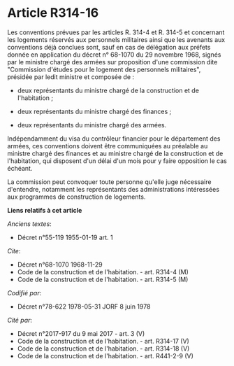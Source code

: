 # Article R314-16

Les conventions prévues par les articles R. 314-4 et R. 314-5 et concernant les logements réservés aux personnels militaires
ainsi que les avenants aux conventions déjà conclues sont, sauf en cas de délégation aux préfets donnée en application du
décret n° 68-1070 du 29 novembre 1968, signés par le ministre chargé des armées sur proposition d'une commission dite
"Commission d'études pour le logement des personnels militaires", présidée par ledit ministre et composée de :

- deux représentants du ministre chargé de la construction et de l'habitation ;

- deux représentants du ministre chargé des finances ;

- deux représentants du ministre chargé des armées.

Indépendamment du visa du contrôleur financier pour le département des armées, ces conventions doivent être communiquées au
préalable au ministre chargé des finances et au ministre chargé de la construction et de l'habitation, qui disposent d'un
délai d'un mois pour y faire opposition le cas échéant.

La commission peut convoquer toute personne qu'elle juge nécessaire d'entendre, notamment les représentants des
administrations intéressées aux programmes de construction de logements.

**Liens relatifs à cet article**

_Anciens textes_:

  - Décret n°55-119 1955-01-19 art. 1

_Cite_:

  - Décret n°68-1070 1968-11-29
  - Code de la construction et de l'habitation. - art. R314-4 (M)
  - Code de la construction et de l'habitation. - art. R314-5 (M)

_Codifié par_:

  - Décret n°78-622 1978-05-31 JORF 8 juin 1978

_Cité par_:

  - Décret n°2017-917 du 9 mai 2017 - art. 3 (V)
  - Code de la construction et de l'habitation. - art. R314-17 (V)
  - Code de la construction et de l'habitation. - art. R314-18 (V)
  - Code de la construction et de l'habitation. - art. R441-2-9 (V)
